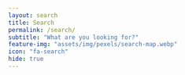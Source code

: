 ```yaml
---
layout: search
title: Search
permalink: /search/
subtitle: "What are you looking for?"
feature-img: "assets/img/pexels/search-map.webp"
icon: "fa-search"
hide: true
---
```

